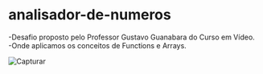 # analisador-de-numeros

-Desafio proposto pelo Professor Gustavo Guanabara do Curso em Vídeo. <br>
-Onde aplicamos os conceitos de Functions e Arrays.

![Capturar](https://github.com/Ivan-Snts/analisador-de-numeros/assets/67763923/a3fcfb0a-d00c-468c-b990-edbbc89d942f)

